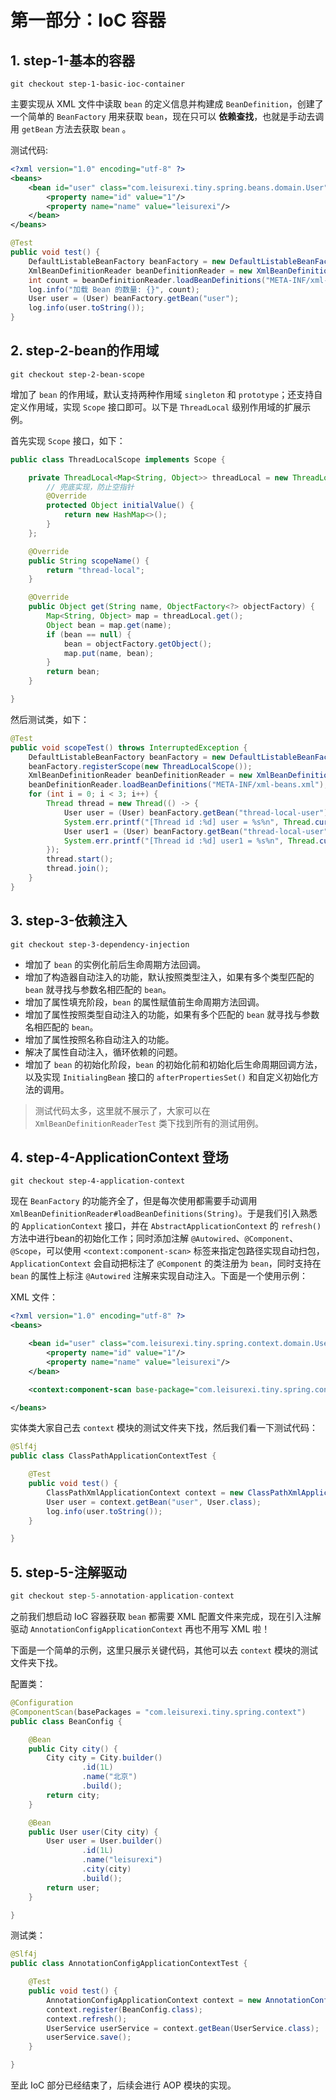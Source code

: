 # 第一部分：IoC 容器

## 1. step-1-基本的容器

```shell
git checkout step-1-basic-ioc-container
```

主要实现从 XML 文件中读取 `bean` 的定义信息并构建成 `BeanDefinition`，创建了一个简单的 `BeanFactory` 用来获取 `bean`，现在只可以 **依赖查找**，也就是手动去调用 `getBean` 方法去获取 `bean` 。

测试代码:

```xml
<?xml version="1.0" encoding="utf-8" ?>
<beans>
    <bean id="user" class="com.leisurexi.tiny.spring.beans.domain.User">
        <property name="id" value="1"/>
        <property name="name" value="leisurexi"/>
    </bean>
</beans>
```

```java
@Test
public void test() {
    DefaultListableBeanFactory beanFactory = new DefaultListableBeanFactory();
    XmlBeanDefinitionReader beanDefinitionReader = new XmlBeanDefinitionReader(beanFactory);
    int count = beanDefinitionReader.loadBeanDefinitions("META-INF/xml-beans.xml");
    log.info("加载 Bean 的数量: {}", count);
    User user = (User) beanFactory.getBean("user");
    log.info(user.toString());
}
```

## 2. step-2-bean的作用域

```shell
git checkout step-2-bean-scope
```

增加了 `bean` 的作用域，默认支持两种作用域 `singleton` 和 `prototype`；还支持自定义作用域，实现 `Scope` 接口即可。以下是 `ThreadLocal` 级别作用域的扩展示例。

首先实现 `Scope` 接口，如下：

```java
public class ThreadLocalScope implements Scope {

    private ThreadLocal<Map<String, Object>> threadLocal = new ThreadLocal() {
        // 兜底实现，防止空指针
        @Override
        protected Object initialValue() {
            return new HashMap<>();
        }
    };

    @Override
    public String scopeName() {
        return "thread-local";
    }

    @Override
    public Object get(String name, ObjectFactory<?> objectFactory) {
        Map<String, Object> map = threadLocal.get();
        Object bean = map.get(name);
        if (bean == null) {
            bean = objectFactory.getObject();
            map.put(name, bean);
        }
        return bean;
    }

}
```

然后测试类，如下：

```java
@Test
public void scopeTest() throws InterruptedException {
    DefaultListableBeanFactory beanFactory = new DefaultListableBeanFactory();
    beanFactory.registerScope(new ThreadLocalScope());
    XmlBeanDefinitionReader beanDefinitionReader = new XmlBeanDefinitionReader(beanFactory);
    beanDefinitionReader.loadBeanDefinitions("META-INF/xml-beans.xml");
    for (int i = 0; i < 3; i++) {
        Thread thread = new Thread(() -> {
            User user = (User) beanFactory.getBean("thread-local-user");
            System.err.printf("[Thread id :%d] user = %s%n", Thread.currentThread().getId(), user.getClass().getName() + "@" + Integer.toHexString(user.hashCode()));
            User user1 = (User) beanFactory.getBean("thread-local-user");
            System.err.printf("[Thread id :%d] user1 = %s%n", Thread.currentThread().getId(), user1.getClass().getName() + "@" + Integer.toHexString(user1.hashCode()));
        });
        thread.start();
        thread.join();
    }
}
```

## 3. step-3-依赖注入

```shell
git checkout step-3-dependency-injection
```

* 增加了 `bean` 的实例化前后生命周期方法回调。
* 增加了构造器自动注入的功能，默认按照类型注入，如果有多个类型匹配的 `bean` 就寻找与参数名相匹配的 `bean`。
* 增加了属性填充阶段，`bean` 的属性赋值前生命周期方法回调。
* 增加了属性按照类型自动注入的功能，如果有多个匹配的 `bean` 就寻找与参数名相匹配的 `bean`。
* 增加了属性按照名称自动注入的功能。
* 解决了属性自动注入，循环依赖的问题。
* 增加了 `bean` 的初始化阶段，`bean` 的初始化前和初始化后生命周期回调方法，以及实现 `InitialingBean` 接口的 `afterPropertiesSet()` 和自定义初始化方法的调用。

> 测试代码太多，这里就不展示了，大家可以在 `XmlBeanDefinitionReaderTest` 类下找到所有的测试用例。

## 4. step-4-ApplicationContext 登场

```shell
git checkout step-4-application-context
```

现在 `BeanFactory` 的功能齐全了，但是每次使用都需要手动调用 `XmlBeanDefinitionReader#loadBeanDefinitions(String)`。于是我们引入熟悉的 `ApplicationContext` 接口，并在 `AbstractApplicationContext` 的 `refresh()` 方法中进行bean的初始化工作；同时添加注解 `@Autowired`、`@Component`、`@Scope`，可以使用 `<context:component-scan>` 标签来指定包路径实现自动扫包，`ApplicationContext` 会自动把标注了 `@Component` 的类注册为 `bean`，同时支持在 `bean` 的属性上标注 `@Autowired` 注解来实现自动注入。下面是一个使用示例：

XML 文件：

```xml
<?xml version="1.0" encoding="utf-8" ?>
<beans>

    <bean id="user" class="com.leisurexi.tiny.spring.context.domain.User">
        <property name="id" value="1"/>
        <property name="name" value="leisurexi"/>
    </bean>

    <context:component-scan base-package="com.leisurexi.tiny.spring.context"/>

</beans>
```

实体类大家自己去 `context` 模块的测试文件夹下找，然后我们看一下测试代码：

```java
@Slf4j
public class ClassPathApplicationContextTest {

    @Test
    public void test() {
        ClassPathXmlApplicationContext context = new ClassPathXmlApplicationContext("META-INF/classpath-application-context.xml");
        User user = context.getBean("user", User.class);
        log.info(user.toString());
    }

}
```

## 5. step-5-注解驱动

```java
git checkout step-5-annotation-application-context
```

之前我们想启动 IoC 容器获取 `bean` 都需要 XML 配置文件来完成，现在引入注解驱动 `AnnotationConfigApplicationContext` 再也不用写 XML 啦！

下面是一个简单的示例，这里只展示关键代码，其他可以去 `context` 模块的测试文件夹下找。

配置类：

```java
@Configuration
@ComponentScan(basePackages = "com.leisurexi.tiny.spring.context")
public class BeanConfig {

    @Bean
    public City city() {
        City city = City.builder()
                .id(1L)
                .name("北京")
                .build();
        return city;
    }

    @Bean
    public User user(City city) {
        User user = User.builder()
                .id(1L)
                .name("leisurexi")
                .city(city)
                .build();
        return user;
    }

}
```

测试类：

```java
@Slf4j
public class AnnotationConfigApplicationContextTest {

    @Test
    public void test() {
        AnnotationConfigApplicationContext context = new AnnotationConfigApplicationContext();
        context.register(BeanConfig.class);
        context.refresh();
        UserService userService = context.getBean(UserService.class);
        userService.save();
    }

}
```

至此 IoC 部分已经结束了，后续会进行 AOP 模块的实现。 

